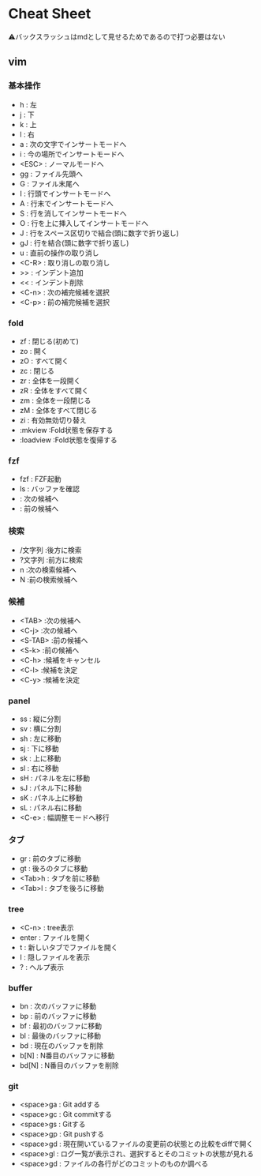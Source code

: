 # Cheat Sheet
⚠バックスラッシュはmdとして見せるためであるので打つ必要はない

## vim

### 基本操作
- h		: 左
- j		: 下
- k		: 上
- l		: 右
- a		: 次の文字でインサートモードへ
- i		: 今の場所でインサートモードへ
- \<ESC>	: ノーマルモードへ
- gg	: ファイル先頭へ
- G		: ファイル末尾へ
- I		: 行頭でインサートモードへ
- A		: 行末でインサートモードへ
- S		: 行を消してインサートモードへ
- O		: 行を上に挿入してインサートモードへ
- J		: 行をスペース区切りで結合(頭に数字で折り返し)
- gJ	: 行を結合(頭に数字で折り返し)
- u		: 直前の操作の取り消し
- \<C-R>	: 取り消しの取り消し
- \>>	: インデント追加
- \<<	: インデント削除
- \<C-n>	: 次の補完候補を選択
- \<C-p>	: 前の補完候補を選択

### fold
- zf		: 閉じる(初めて)
- zo		: 開く
- zO		: すべて開く
- zc		: 閉じる
- zr		: 全体を一段開く
- zR		: 全体をすべて開く
- zm		: 全体を一段閉じる
- zM		: 全体をすべて閉じる
- zi		: 有効無効切り替え
- :mkview	:Fold状態を保存する
- :loadview	:Fold状態を復帰する

### fzf
- fzf	: FZF起動
- ls	: バッファを確認
- <C-j>	: 次の候補へ
- <C-k>	: 前の候補へ

### 検索
- /文字列	:後方に検索
- ?文字列	:前方に検索
- n			:次の検索候補へ
- N			:前の検索候補へ

### 候補
- \<TAB>		:次の候補へ
- \<C-j>		:次の候補へ
- \<S-TAB>	:前の候補へ
- \<S-k>		:前の候補へ
- \<C-h>		:候補をキャンセル
- \<C-l>		:候補を決定
- \<C-y>		:候補を決定

###  panel
- ss	: 縦に分割 
- sv	: 横に分割
- sh	: 左に移動
- sj	: 下に移動
- sk	: 上に移動
- sl	: 右に移動
- sH	: パネルを左に移動
- sJ	: パネル下に移動
- sK	: パネル上に移動
- sL	: パネル右に移動
- \<C-e>	: 幅調整モードへ移行 

### タブ
- gr		: 前のタブに移動
- gt		: 後ろのタブに移動
- \<Tab>h	: タブを前に移動
- \<Tab>l	: タブを後ろに移動

### tree
- \<C-n> : tree表示
- enter	: ファイルを開く
- t		: 新しいタブでファイルを開く
- I		: 隠しファイルを表示
- ?		: ヘルプ表示

### buffer
- bn	: 次のバッファに移動
- bp	: 前のバッファに移動
- bf	: 最初のバッファに移動
- bl	: 最後のバッファに移動
- bd	: 現在のバッファを削除
- b[N]	: N番目のバッファに移動
- bd[N]	: N番目のバッファを削除

### git
- \<space>ga	: Git addする
- \<space>gc	: Git commitする
- \<space>gs	: Gitする
- \<space>gp : Git pushする
- \<space>gd	: 現在開いているファイルの変更前の状態との比較をdiffで開く 
- \<space>gl : ログ一覧が表示され、選択するとそのコミットの状態が見れる
- \<space>gd : ファイルの各行がどのコミットのものか調べる
